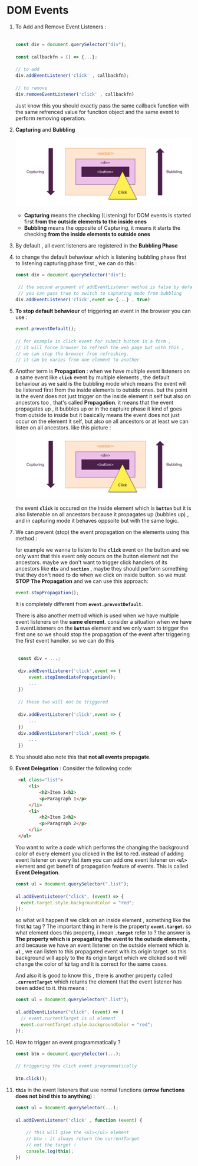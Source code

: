 # DOM Events

1. To Add and Remove Event Listeners :

   ```javascript

   const div = document.querySelector("div");

   const callbackfn = () => {...};

   // to add
   div.addEventListener('click' , callbackfn);

   // to remove
   div.removeEventListener('click' , callbackfn)

   ```

   Just know this you should exactly pass the same callback function with the same refrenced value for function object and the same event to perform removing operation.

2. **Capturing** and **Bubbling**

   ![domevents](./dom-events.png)

   - **Capturing** means the checking (Listening) for DOM events is started first **from the outside elements to the inside ones**
   - **Bubbling** means the opposite of Capturing, it means it starts the checking **from the inside elements to outside ones**

3. By default , all event listeners are registered in the **Bubbling Phase**
4. to change the default behaviour which is listening bubbling phase first to listening capturing phase first , we can do this :

   ```javascript
   const div = document.querySelector("div");

    // the second argument of addEventListener method is false by default
    // you can pass true to switch to capturing mode from bubbling
   div.addEventListener('click',event => {...} , true)
   ```

5. **To stop default behaviour** of triggering an event in the browser you can use :

   ```javascript
   event.preventDefault();

   // for example in click event for submit button in a form ,
   // it will force browser to refresh the web page but with this ,
   // we can stop the browser from refreshing.
   // it can be varies from one element to another
   ```

6. Another term is **Propagation** : when we have multiple event listeners on a same event like **`click`** event by multiple elements , the default behaviour as we said is the bubbling mode which means the event will be listened first from the inside elements to outside ones. but the point is the event does not just trigger on the inside element it self but also on ancestors too , that's called **Propagation**. it means that the event propagates up , it bubbles up or in the captuire phase it kind of goes from outside to inside but it basically means the event does not just occur on the element it self, but also on all ancestors or at least we can listen on all ancestors. like this picture :
   ![dom-events](./dom-events.png)

   the event **`click`** is occured on the inside element which is **`button`** but it is also listenable on all ancestors because it propagates up (bubbles up) , and in capturing mode it behaves oppsoite but with the same logic.

7. We can prevent (stop) the event propagation on the elements using this method :

   for example we wanna to listen to the **`click`** event on the button and we only want that this event only occurs on the button element not the ancestors. maybe we don't want to trigger click handlers of its ancestors like **`div`** and **`section`** , maybe they should perform something that they don't need to do when we click on inside button. so we must **STOP The Propagation** and we can use this approach:

   ```javascript
   event.stopPropagation();
   ```

   It is completely different from **`event.preventDefault`**.

   There is also another method which is used when we have multiple event listeners on the **same element**. consider a situation when we have 3 eventListeners on the **`button`** element and we only want to trigger the first one so we should stop the propagation of the event after triggering the first event handler. so we can do this

   ```javascript

    const div = ...;

    div.addEventListener('click',event => {
        event.stopImmediatePropagation();
        ...
    })

    // these two will not be triggered

    div.addEventListener('click',event => {
        ...
    })
    div.addEventListener('click',event => {
        ...
    })
   ```

8. You should also note this that **not all events propagate**.

9. **Event Delegation** : Consider the following code:

   ```html
    <ul class="list">
        <li>
            <h2>Item 1<h2>
            <p>Paragraph 1</p>
        </li>
        <li>
            <h2>Item 2<h2>
            <p>Paragraph 2</p>
        </li>
    </ul>
   ```

   You want to write a code which performs the changing the background color of every element you clicked in the list to red. instead of adding event listener on every list item you can add one event listener on **`<ul>`** element and get benefit of propagation feature of events. This is called **Event Delegation**.

   ```javascript
   const ul = document.querySelector(".list");

   ul.addEventListener("click", (event) => {
     event.target.style.backgroundColor = "red";
   });
   ```

   so what will happen if we click on an inside element , something like the first **`h2`** tag ?
   The important thing in here is the property **`event.target`**. so what element does this property, i mean **`.target`** refer to ? the answer is **The property which is propagating the event to the outside elements** , and because we have an event listener on the outside element which is **`ul`** , we can listen to this propagated event with its origin target. so this background will apply to the its origin target which we clicked so it will change the color of **`h2`** tag and it is correct for the same cases.

   And also it is good to know this , there is another property called **`.currentTarget`** which returns the element that the event listener has been added to it. this means :

   ```javascript
   const ul = document.querySelector(".list");

   ul.addEventListener("click", (event) => {
     // event.currentTarget is ul element
     event.currentTarget.style.backgroundColor = "red";
   });
   ```

10. How to trigger an event programmatically ?

    ```javascript
    const btn = document.querySelector(...);

    // triggering the click event programmatically

    btn.click();
    ```

11. **`this`** in the event listeners that use normal functions (**arrow functions does not bind this to anything**) :

    ```javascript
    const ul = document.querySelector(...);

    ul.addEventListener('click' , function (event) {

        // this will give the <ul></ul> element
        // btw : it always return the currentTarget
        // not the target !
        console.log(this);
    })
    ```
